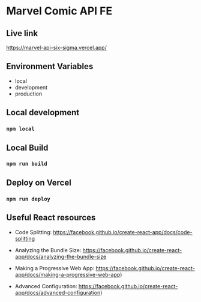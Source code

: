 # Marvel Comic API FE

## Live link
https://marvel-api-six-sigma.vercel.app/


## Environment Variables
- local
- development
- production

## Local development

### `npm local`

## Local Build

### `npm run build`

## Deploy on Vercel

### `npm run deploy`

## Useful React resources

- Code Splitting:
https://facebook.github.io/create-react-app/docs/code-splitting

- Analyzing the Bundle Size:
https://facebook.github.io/create-react-app/docs/analyzing-the-bundle-size

- Making a Progressive Web App:
https://facebook.github.io/create-react-app/docs/making-a-progressive-web-app)

- Advanced Configuration:
https://facebook.github.io/create-react-app/docs/advanced-configuration)

